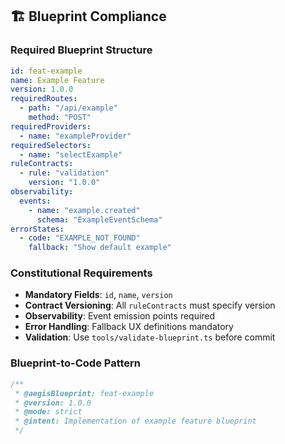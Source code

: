 <!--
@aegisFrameworkVersion: 2.3.0
@intent: Template section for agent instructions
@context: Modular content for framework instruction generation
-->
## 🏗️ Blueprint Compliance

### Required Blueprint Structure
```yaml
id: feat-example
name: Example Feature
version: 1.0.0
requiredRoutes:
  - path: "/api/example"
    method: "POST"
requiredProviders:
  - name: "exampleProvider"
requiredSelectors:
  - name: "selectExample"
ruleContracts:
  - rule: "validation"
    version: "1.0.0"
observability:
  events:
    - name: "example.created"
      schema: "ExampleEventSchema"
errorStates:
  - code: "EXAMPLE_NOT_FOUND"
    fallback: "Show default example"
```

### Constitutional Requirements
- **Mandatory Fields**: `id`, `name`, `version`
- **Contract Versioning**: All `ruleContracts` must specify version
- **Observability**: Event emission points required
- **Error Handling**: Fallback UX definitions mandatory
- **Validation**: Use `tools/validate-blueprint.ts` before commit

### Blueprint-to-Code Pattern
```ts
/**
 * @aegisBlueprint: feat-example
 * @version: 1.0.0
 * @mode: strict
 * @intent: Implementation of example feature blueprint
 */
```

